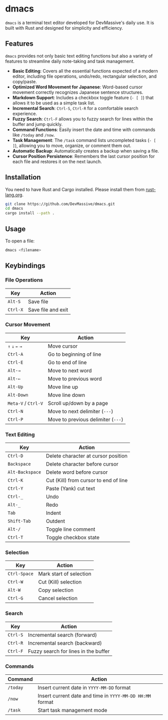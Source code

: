 # dmacs

`dmacs` is a terminal text editor developed for DevMassive's daily use. It is built with Rust and designed for simplicity and efficiency.

## Features

`dmacs` provides not only basic text editing functions but also a variety of features to streamline daily note-taking and task management.

- **Basic Editing**: Covers all the essential functions expected of a modern editor, including file operations, undo/redo, rectangular selection, and copy/paste.
- **Optimized Word Movement for Japanese**: Word-based cursor movement correctly recognizes Japanese sentence structures.
- **Markdown Support**: Includes a checkbox toggle feature (`- [ ]`) that allows it to be used as a simple task list.
- **Incremental Search**: `Ctrl-S`, `Ctrl-R` for a comfortable search experience.
- **Fuzzy Search**: `Ctrl-F` allows you to fuzzy search for lines within the buffer and jump quickly.
- **Command Functions**: Easily insert the date and time with commands like `/today` and `/now`.
- **Task Management**: The `/task` command lists uncompleted tasks (`- [ ]`), allowing you to move, organize, or comment them out.
- **Automatic Backup**: Automatically creates a backup when saving a file.
- **Cursor Position Persistence**: Remembers the last cursor position for each file and restores it on the next launch.

## Installation

You need to have Rust and Cargo installed. Please install them from [rust-lang.org](https://www.rust-lang.org/tools/install).

```bash
git clone https://github.com/DevMassive/dmacs.git
cd dmacs
cargo install --path .
```

## Usage

To open a file:
```bash
dmacs <filename>
```

## Keybindings

### File Operations

| Key | Action |
|---|---|
| `Alt-S` | Save file |
| `Ctrl-X` | Save file and exit |

### Cursor Movement

| Key | Action |
|---|---|
| `↑` `↓` `←` `→` | Move cursor |
| `Ctrl-A` | Go to beginning of line |
| `Ctrl-E` | Go to end of line |
| `Alt-→` | Move to next word |
| `Alt-←` | Move to previous word |
| `Alt-Up` | Move line up |
| `Alt-Down` | Move line down |
| `Meta-V` / `Ctrl-V` | Scroll up/down by a page |
| `Ctrl-N` | Move to next delimiter (`---`) |
| `Ctrl-P` | Move to previous delimiter (`---`) |

### Text Editing

| Key | Action |
|---|---|
| `Ctrl-D` | Delete character at cursor position |
| `Backspace` | Delete character before cursor |
| `Alt-Backspace` | Delete word before cursor |
| `Ctrl-K` | Cut (Kill) from cursor to end of line |
| `Ctrl-Y` | Paste (Yank) cut text |
| `Ctrl-_` | Undo |
| `Alt-_` | Redo |
| `Tab` | Indent |
| `Shift-Tab` | Outdent |
| `Alt-/` | Toggle line comment |
| `Ctrl-T` | Toggle checkbox state |

### Selection

| Key | Action |
|---|---|
| `Ctrl-Space` | Mark start of selection |
| `Ctrl-W` | Cut (Kill) selection |
| `Alt-W` | Copy selection |
| `Ctrl-G` | Cancel selection |

### Search

| Key | Action |
|---|---|
| `Ctrl-S` | Incremental search (forward) |
| `Ctrl-R` | Incremental search (backward) |
| `Ctrl-F` | Fuzzy search for lines in the buffer |

### Commands

| Command | Action |
|---|---|
| `/today` | Insert current date in `YYYY-MM-DD` format |
| `/now` | Insert current date and time in `YYYY-MM-DD HH:MM` format |
| `/task` | Start task management mode |
